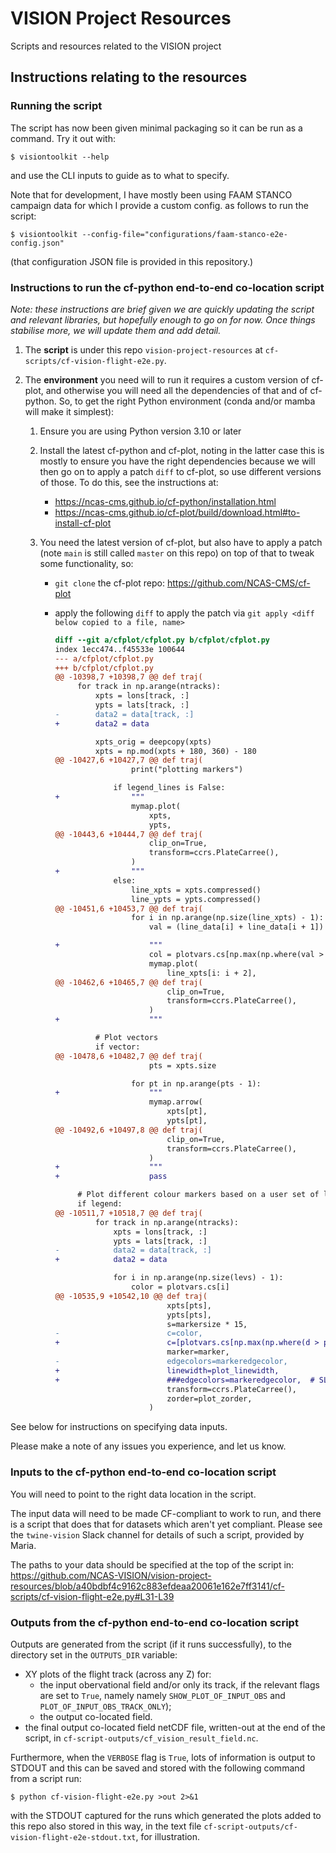 # VISION Project Resources

Scripts and resources related to the VISION project 

## Instructions relating to the resources

### Running the script

The script has now been given minimal packaging so it can be
run as a command. Try it out with:

```console
$ visiontoolkit --help
```

and use the CLI inputs to guide as to what to specify.

Note that for development, I have mostly been using FAAM STANCO campaign
data for which I provide a custom config. as follows to run the script:

```console
$ visiontoolkit --config-file="configurations/faam-stanco-e2e-config.json"
```

(that configuration JSON file is provided in this repository.)


### Instructions to run the cf-python end-to-end co-location script

*Note: these instructions are brief given we are quickly updating
the script and relevant libraries, but hopefully enough to go on
for now. Once things stabilise more, we will update them and add
detail.*

1. The **script** is under this repo `vision-project-resources` at
   `cf-scripts/cf-vision-flight-e2e.py`.

2. The **environment** you need will to run it requires a custom version of
   cf-plot, and otherwise you will need all the
   dependencies of that and of cf-python. So, to get the right
   Python environment (conda and/or mamba will make it simplest):

   1. Ensure you are using Python version 3.10 or later
   2. Install the latest cf-python and cf-plot, noting in the latter case this
      is mostly to ensure you have the right dependencies because we will
      then go on to apply a patch `diff` to cf-plot, so use different
      versions of those. To do this, see the instructions at:

      * https://ncas-cms.github.io/cf-python/installation.html
      * https://ncas-cms.github.io/cf-plot/build/download.html#to-install-cf-plot

   3. You need the latest version of cf-plot, but also have to apply a
      patch (note `main` is still called `master` on this repo) on top
      of that to tweak some functionality, so:

      * `git clone` the cf-plot repo: https://github.com/NCAS-CMS/cf-plot
      * apply the following `diff` to apply the patch via
        `git apply <diff below copied to a file, name>`

        ```diff
        diff --git a/cfplot/cfplot.py b/cfplot/cfplot.py
        index 1ecc474..f45533e 100644
        --- a/cfplot/cfplot.py
        +++ b/cfplot/cfplot.py
        @@ -10398,7 +10398,7 @@ def traj(
             for track in np.arange(ntracks):
                 xpts = lons[track, :]
                 ypts = lats[track, :]
        -        data2 = data[track, :]
        +        data2 = data

                 xpts_orig = deepcopy(xpts)
                 xpts = np.mod(xpts + 180, 360) - 180
        @@ -10427,6 +10427,7 @@ def traj(
                         print("plotting markers")

                     if legend_lines is False:
        +                """
                         mymap.plot(
                             xpts,
                             ypts,
        @@ -10443,6 +10444,7 @@ def traj(
                             clip_on=True,
                             transform=ccrs.PlateCarree(),
                         )
        +                """
                     else:
                         line_xpts = xpts.compressed()
                         line_ypts = ypts.compressed()
        @@ -10451,6 +10453,7 @@ def traj(
                         for i in np.arange(np.size(line_xpts) - 1):
                             val = (line_data[i] + line_data[i + 1]) / 2.0

        +                    """
                             col = plotvars.cs[np.max(np.where(val > plotvars.levels))]
                             mymap.plot(
                                 line_xpts[i: i + 2],
        @@ -10462,6 +10465,7 @@ def traj(
                                 clip_on=True,
                                 transform=ccrs.PlateCarree(),
                             )
        +                    """

                 # Plot vectors
                 if vector:
        @@ -10478,6 +10482,7 @@ def traj(
                             pts = xpts.size

                         for pt in np.arange(pts - 1):
        +                    """
                             mymap.arrow(
                                 xpts[pt],
                                 ypts[pt],
        @@ -10492,6 +10497,8 @@ def traj(
                                 clip_on=True,
                                 transform=ccrs.PlateCarree(),
                             )
        +                    """
        +                    pass

             # Plot different colour markers based on a user set of levels
             if legend:
        @@ -10511,7 +10518,7 @@ def traj(
                 for track in np.arange(ntracks):
                     xpts = lons[track, :]
                     ypts = lats[track, :]
        -            data2 = data[track, :]
        +            data2 = data

                     for i in np.arange(np.size(levs) - 1):
                         color = plotvars.cs[i]
        @@ -10535,9 +10542,10 @@ def traj(
                                 xpts[pts],
                                 ypts[pts],
                                 s=markersize * 15,
        -                        c=color,
        +                        c=[plotvars.cs[np.max(np.where(d > plotvars.levels))] for d in data2[pts]],
                                 marker=marker,
        -                        edgecolors=markeredgecolor,
        +                        linewidth=plot_linewidth,
        +                        ###edgecolors=markeredgecolor,  # SLB BUG HERE
                                 transform=ccrs.PlateCarree(),
                                 zorder=plot_zorder,
                             )

        ```

See below for instructions on specifying data inputs.

Please make a note of any issues you experience, and let us know.


### Inputs to the cf-python end-to-end co-location script

You will need to point to the right data location in the script.

The input data will need to be made
CF-compliant to work to run, and there is a script that does that
for datasets which aren't yet compliant. Please see the `twine-vision`
Slack channel for details of such a script, provided by Maria.

The paths to your data should be specified at the top of the script in:
https://github.com/NCAS-VISION/vision-project-resources/blob/a40bdbf4c9162c883efdeaa20061e162e7ff3141/cf-scripts/cf-vision-flight-e2e.py#L31-L39


### Outputs from the cf-python end-to-end co-location script

Outputs are generated from the script (if it runs successfully), to
the directory set in the `OUTPUTS_DIR` variable:

* XY plots of the flight track (across any Z) for:
  * the input obervational field and/or only its track, if the relevant
    flags are set to `True`, namely
    namely `SHOW_PLOT_OF_INPUT_OBS` and `PLOT_OF_INPUT_OBS_TRACK_ONLY`);
  * the output co-located field.
* the final output co-located field netCDF file, written-out at the
  end of the script, in `cf-script-outputs/cf_vision_result_field.nc`.

Furthermore, when the `VERBOSE` flag is `True`, lots of information is
output to STDOUT and this can be saved and stored with the following
command from a script run:

```console
$ python cf-vision-flight-e2e.py >out 2>&1
```

with the STDOUT captured for the runs which generated the plots
added to this repo also stored in this way, in the text file
`cf-script-outputs/cf-vision-flight-e2e-stdout.txt`, for illustration.
